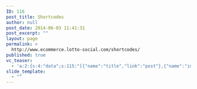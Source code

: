 ```yaml
---
ID: 116
post_title: Shortcodes
author: null
post_date: 2014-06-03 11:41:31
post_excerpt: ""
layout: page
permalink: >
  http://www.ecommerce.lotto-social.com/shortcodes/
published: true
vc_teaser:
  - 'a:2:{s:4:"data";s:115:"[{"name":"title","link":"post"},{"name":"image","image":"featured","link":"none"},{"name":"text","mode":"excerpt"}]";s:7:"bgcolor";s:0:"";}'
slide_template:
  - ""
---
```

